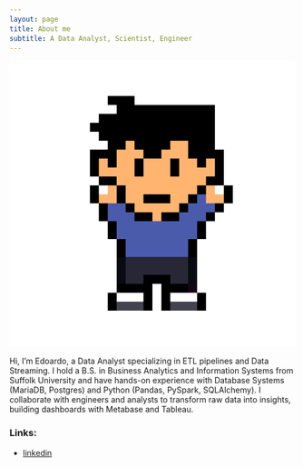 ```yaml
---
layout: page
title: About me
subtitle: A Data Analyst, Scientist, Engineer
---
```


![hello](/assets/img/hello.gif)

Hi, I’m Edoardo, a Data Analyst specializing in ETL pipelines and Data Streaming. I hold a B.S. in Business Analytics and Information Systems from Suffolk University and have hands-on experience with Database Systems (MariaDB, Postgres) and Python (Pandas, PySpark, SQLAlchemy). I collaborate with engineers and analysts to transform raw data into insights, building dashboards with Metabase and Tableau.

### Links:

- [linkedin](https://en.wikipedia.org/wiki/The_Princess_Bride_%28film%29)
